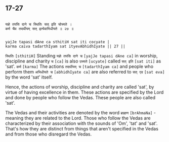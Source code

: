 ## 17-27


```shloka-sa

यज्ञे तपसि दाने च स्थितिः सत् इति चोच्यते ।
कर्म चैव तदर्थीयम् सत् इत्येवाभिधीयते ॥ २७ ॥

```
```shloka-sa-hk

yajJe tapasi dAne ca sthitiH sat iti cocyate |
karma caiva tadarthIyam sat ityevAbhidhIyate || 27 ||

```
`स्थितिः` `[sthitiH]` Standing `यज्ञे तपसि दाने च` `[yajJe tapasi dAne ca]` in worship, discipline and charity `च` `[ca]` is also `उच्यते` `[ucyate]` called `सत् इति` `[sat iti]` as 'sat'. `कर्म` `[karma]` The actions `तदर्थीयम् च` `[tadarthIyam ca]` and people who perform them `अभिधीयते च` `[abhidhIyate ca]` are also referred to `सत् एव` `[sat eva]` by the word 'sat' itself.

Hence, the actions of worship, discipline and charity are called 'sat', by virtue of having excellence in them. These actions are specified by the Lord and done by people who follow the Vedas. These people are also called 'sat'. 

The Vedas and their activities are denoted by the word 
`ब्राह्मण` `[brAhmaNa]` - meaning they are related to the Lord. Those who follow the Vedas are characterized by their association with the sounds of 'Om', 'tat' and 'sat'. That's how they are distinct from things that aren't specified in the Vedas and from those who disregard the Vedas.


